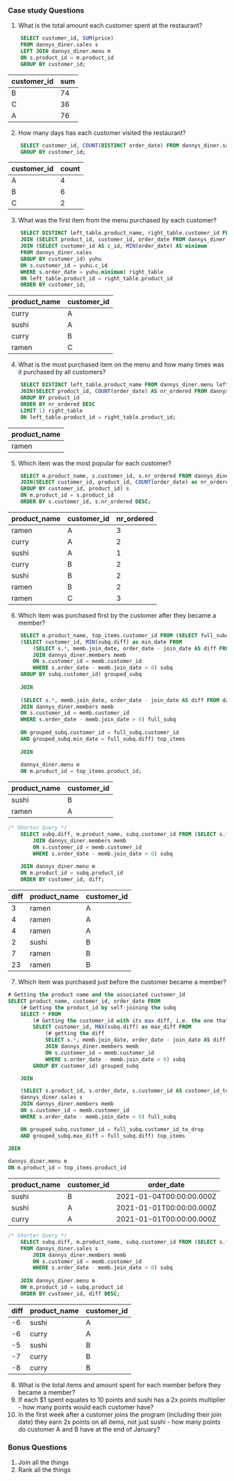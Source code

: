 ### Case study Questions
1. What is the total amount each customer spent at the restaurant?
~~~sql
    SELECT customer_id, SUM(price) 
    FROM dannys_diner.sales s 
    LEFT JOIN dannys_diner.menu m 
    ON s.product_id = m.product_id
    GROUP BY customer_id;
~~~

| customer_id | sum |
| ----------- | --- |
| B           | 74  |
| C           | 36  |
| A           | 76  |

2. How many days has each customer visited the restaurant?
~~~sql
    SELECT customer_id, COUNT(DISTINCT order_date) FROM dannys_diner.sales
    GROUP BY customer_id;
~~~

| customer_id | count |
| ----------- | ----- |
| A           | 4     |
| B           | 6     |
| C           | 2     |

3. What was the first item from the menu purchased by each customer?
~~~sql
    SELECT DISTINCT left_table.product_name, right_table.customer_id FROM dannys_diner.menu left_table
    JOIN (SELECT product_id, customer_id, order_date FROM dannys_diner.sales s
    JOIN (SELECT customer_id AS c_id, MIN(order_date) AS minimum
    FROM dannys_diner.sales
    GROUP BY customer_id) yuhu
    ON s.customer_id = yuhu.c_id
    WHERE s.order_date = yuhu.minimum) right_table
    ON left_table.product_id = right_table.product_id
    ORDER BY customer_id;
~~~

| product_name | customer_id |
| ------------ | ----------- |
| curry        | A           |
| sushi        | A           |
| curry        | B           |
| ramen        | C           |

4. What is the most purchased item on the menu and how many times was it purchased by all customers?
~~~sql
    SELECT DISTINCT left_table.product_name FROM dannys_diner.menu left_table
    JOIN(SELECT product_id, COUNT(order_date) AS nr_ordered FROM dannys_diner.sales
    GROUP BY product_id
    ORDER BY nr_ordered DESC 
    LIMIT 1) right_table
    ON left_table.product_id = right_table.product_id;
~~~

| product_name |
| ------------ |
| ramen        |

5. Which item was the most popular for each customer?
~~~sql
    SELECT m.product_name, s.customer_id, s.nr_ordered FROM dannys_diner.menu m
    JOIN(SELECT customer_id, product_id, COUNT(order_date) as nr_ordered FROM dannys_diner.sales
    GROUP BY customer_id, product_id) s
    ON m.product_id = s.product_id
    ORDER BY s.customer_id, s.nr_ordered DESC;
~~~

| product_name | customer_id | nr_ordered |
| ------------ | ----------- | ---------- |
| ramen        | A           | 3          |
| curry        | A           | 2          |
| sushi        | A           | 1          |
| curry        | B           | 2          |
| sushi        | B           | 2          |
| ramen        | B           | 2          |
| ramen        | C           | 3          |

6. Which item was purchased first by the customer after they became a member?
~~~sql
    SELECT m.product_name, top_items.customer_id FROM (SELECT full_subq.product_id, full_subq.customer_id FROM 
    (SELECT customer_id, MIN(subq.diff) as min_date FROM
    	(SELECT s.*, memb.join_date, order_date - join_date AS diff FROM 			dannys_diner.sales s
    	JOIN dannys_diner.members memb
    	ON s.customer_id = memb.customer_id
    	WHERE s.order_date - memb.join_date > 0) subq
    GROUP BY subq.customer_id) grouped_subq
    
    JOIN
    
    (SELECT s.*, memb.join_date, order_date - join_date AS diff FROM dannys_diner.sales s
    JOIN dannys_diner.members memb
    ON s.customer_id = memb.customer_id
    WHERE s.order_date - memb.join_date > 0) full_subq
    
    ON grouped_subq.customer_id = full_subq.customer_id
    AND grouped_subq.min_date = full_subq.diff) top_items
    
    JOIN
    
    dannys_diner.menu m
    ON m.product_id = top_items.product_id;
~~~

| product_name | customer_id |
| ------------ | ----------- |
| sushi        | B           |
| ramen        | A           |

~~~sql
/* Shorter Query */
    SELECT subq.diff, m.product_name, subq.customer_id FROM (SELECT s.*, memb.join_date, order_date - join_date AS diff FROM 			dannys_diner.sales s
    	JOIN dannys_diner.members memb
    	ON s.customer_id = memb.customer_id
    	WHERE s.order_date - memb.join_date > 0) subq
    
    JOIN dannys_diner.menu m
    ON m.product_id = subq.product_id
    ORDER BY customer_id, diff;
~~~

| diff | product_name | customer_id |
| ---- | ------------ | ----------- |
| 3    | ramen        | A           |
| 4    | ramen        | A           |
| 4    | ramen        | A           |
| 2    | sushi        | B           |
| 7    | ramen        | B           |
| 23   | ramen        | B           |

7. Which item was purchased just before the customer became a member?
~~~sql
# Getting the product name and the associated customer_id
SELECT product_name, customer_id, order_date FROM
	(# Getting the product_id by self-joining the subq
	SELECT * FROM
		(# Getting the customer_id with its max diff, i.e. the one that is closest to 0
		SELECT customer_id, MAX(subq.diff) as max_diff FROM
			(# getting the diff
			SELECT s.*, memb.join_date, order_date - join_date AS diff FROM 			dannys_diner.sales s
			JOIN dannys_diner.members memb
			ON s.customer_id = memb.customer_id
			WHERE s.order_date - memb.join_date < 0) subq
		GROUP BY customer_id) grouped_subq

	JOIN 

	(SELECT s.product_id, s.order_date, s.customer_id AS customer_id_to_drop, memb.join_date, order_date - join_date AS diff FROM
 	dannys_diner.sales s
	JOIN dannys_diner.members memb
	ON s.customer_id = memb.customer_id
	WHERE s.order_date - memb.join_date < 0) full_subq

	ON grouped_subq.customer_id = full_subq.customer_id_to_drop
	AND grouped_subq.max_diff = full_subq.diff) top_items

JOIN
    
dannys_diner.menu m
ON m.product_id = top_items.product_id
~~~

| product_name | customer_id | order_date               |
| ------------ | ----------- | ------------------------ |
| sushi        | B           | 2021-01-04T00:00:00.000Z |
| sushi        | A           | 2021-01-01T00:00:00.000Z |
| curry        | A           | 2021-01-01T00:00:00.000Z |

~~~sql
/* Shorter Query */
    SELECT subq.diff, m.product_name, subq.customer_id FROM (SELECT s.*, memb.join_date, order_date - join_date AS diff 
    FROM dannys_diner.sales s
    	JOIN dannys_diner.members memb
    	ON s.customer_id = memb.customer_id
    	WHERE s.order_date - memb.join_date < 0) subq
    
    JOIN dannys_diner.menu m
    ON m.product_id = subq.product_id
    ORDER BY customer_id, diff DESC;
~~~

| diff | product_name | customer_id |
| ---- | ------------ | ----------- |
| -6   | sushi        | A           |
| -6   | curry        | A           |
| -5   | sushi        | B           |
| -7   | curry        | B           |
| -8   | curry        | B           |

8. What is the total items and amount spent for each member before they became a member?
9. If each $1 spent equates to 10 points and sushi has a 2x points multiplier - how many points would each customer have?
10. In the first week after a customer joins the program (including their join date) they earn 2x points on all items, not just sushi - how many points do customer A and B have at the end of January?

### Bonus Questions
1. Join all the things
2. Rank all the things
